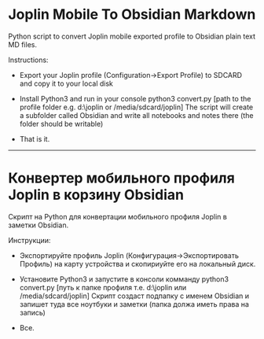 # Joplin Mobile To Obsidian Markdown

Python script to convert Joplin mobile exported profile to Obsidian plain text MD files.

Instructions:

- Export your Joplin profile (Configuration->Export Profile) to SDCARD and copy it to your local disk

- Install Python3 and run in your console python3 convert.py [path to the profile folder e.g. d:\joplin or /media/sdcard/joplin] 
The script will create a subfolder called Obsidian and write all notebooks and notes there (the folder should be writable)

- That is it.

* * *

# Конвертер мобильного профиля Joplin в корзину Obsidian

Скрипт на Python для конвертации мобильного профиля Joplin в заметки Obsidian.

Инструкции:

- Экспортируйте профиль Joplin (Конфигурация->Экспортировать Профиль) на карту устройства и скопириуйте его на локальный диск.

- Установите Python3 и запустите в консоли комманду python3 convert.py [путь к папке профиля т.е. d:\joplin или /media/sdcard/joplin] 
Скрипт создаст подпапку с именем Obsidian и запишет туда все ноутбуки и заметки (папка должа иметь права на запись)

- Все.


